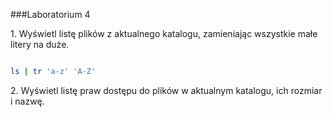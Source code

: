 ###Laboratorium 4

1\. Wyświetl listę plików z aktualnego katalogu, zamieniając wszystkie małe litery na duże.

```sh

ls | tr 'a-z' 'A-Z'

```

2\. Wyświetl listę praw dostępu do plików w aktualnym katalogu, ich rozmiar i nazwę.

